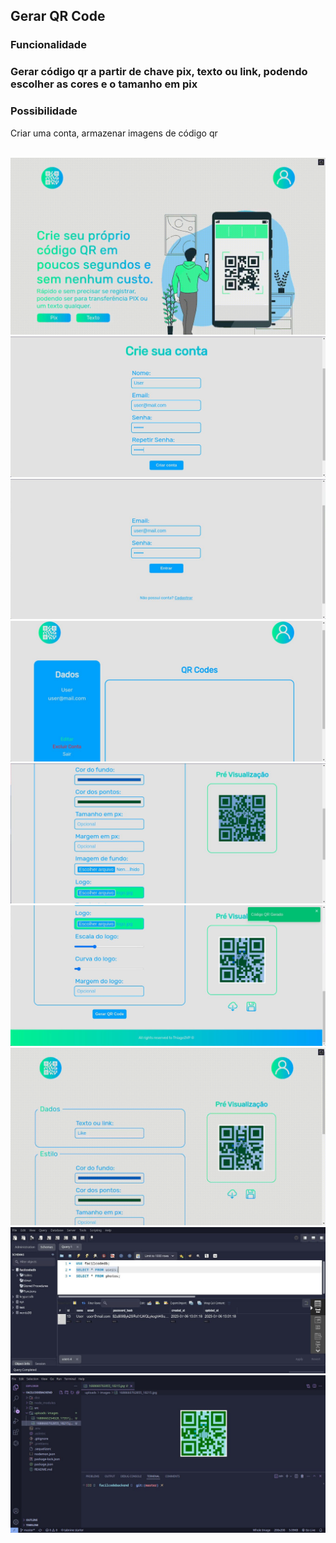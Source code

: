 <h2>Gerar QR Code</h2>
<h3>Funcionalidade<h3>
<p>Gerar código qr a partir de chave pix, texto ou link, podendo escolher as cores e o tamanho em pix</p>
<h3>Possibilidade</h3>
<p>Criar uma conta, armazenar imagens de código qr</p>
<br>
<img src="assets/0.gif">
<br>
<img src="assets/1.jpeg">
<br>
<img src="assets/2.jpeg">
<br>
<img src="assets/3.jpeg">
<br>
<img src="assets/4.jpeg">
<br>
<img src="assets/5.jpeg">
<br>
<img src="assets/6.gif">
<br>
<img src="assets/7.jpeg">
<br>
<img src="assets/8.jpeg">

